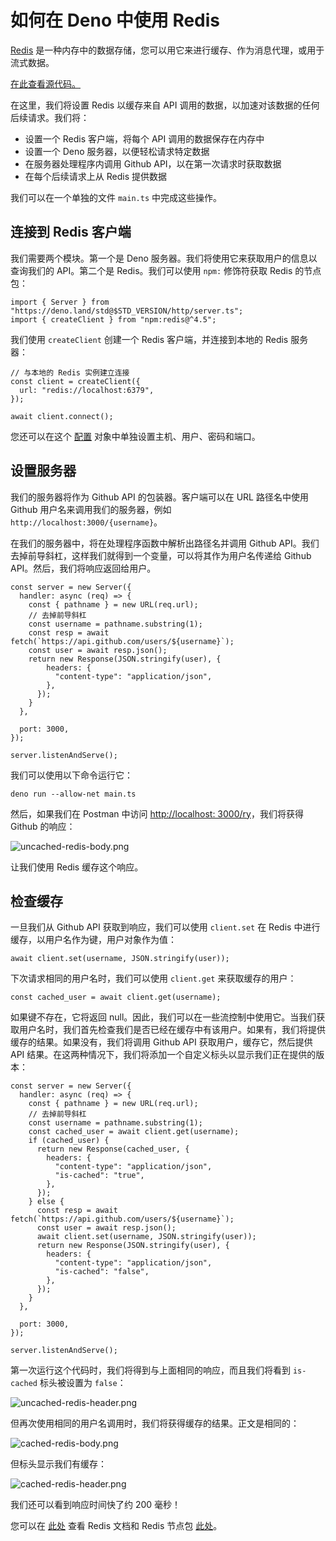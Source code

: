 # 如何在 Deno 中使用 Redis

[Redis](https://redis.io/)
是一种内存中的数据存储，您可以用它来进行缓存、作为消息代理，或用于流式数据。

[在此查看源代码。](https://github.com/denoland/examples/tree/main/with-redis)

在这里，我们将设置 Redis 以缓存来自 API
调用的数据，以加速对该数据的任何后续请求。我们将：

- 设置一个 Redis 客户端，将每个 API 调用的数据保存在内存中
- 设置一个 Deno 服务器，以便轻松请求特定数据
- 在服务器处理程序内调用 Github API，以在第一次请求时获取数据
- 在每个后续请求上从 Redis 提供数据

我们可以在一个单独的文件 `main.ts` 中完成这些操作。

## 连接到 Redis 客户端

我们需要两个模块。第一个是 Deno 服务器。我们将使用它来获取用户的信息以查询我们的
API。第二个是 Redis。我们可以使用 `npm:` 修饰符获取 Redis 的节点包：

```tsx, ignore
import { Server } from "https://deno.land/std@$STD_VERSION/http/server.ts";
import { createClient } from "npm:redis@^4.5";
```

我们使用 `createClient` 创建一个 Redis 客户端，并连接到本地的 Redis 服务器：

```tsx, ignore
// 与本地的 Redis 实例建立连接
const client = createClient({
  url: "redis://localhost:6379",
});

await client.connect();
```

您还可以在这个
[配置](https://github.com/redis/node-redis/blob/master/docs/client-configuration.md)
对象中单独设置主机、用户、密码和端口。

## 设置服务器

我们的服务器将作为 Github API 的包装器。客户端可以在 URL 路径名中使用 Github
用户名来调用我们的服务器，例如 `http://localhost:3000/{username}`。

在我们的服务器中，将在处理程序函数中解析出路径名并调用 Github
API。我们去掉前导斜杠，这样我们就得到一个变量，可以将其作为用户名传递给 Github
API。然后，我们将响应返回给用户。

```tsx, ignore
const server = new Server({
  handler: async (req) => {
    const { pathname } = new URL(req.url);
    // 去掉前导斜杠
    const username = pathname.substring(1);
    const resp = await fetch(`https://api.github.com/users/${username}`);
    const user = await resp.json();
    return new Response(JSON.stringify(user), {
        headers: {
          "content-type": "application/json",
        },
      });
    }
  },

  port: 3000,
});

server.listenAndServe();
```

我们可以使用以下命令运行它：

```tsx, ignore
deno run --allow-net main.ts
```

然后，如果我们在 Postman 中访问
[http://localhost: 3000/ry](http://localhost:3000/ry)，我们将获得 Github
的响应：

![uncached-redis-body.png](../../images/how-to/redis/uncached-redis-body.png)

让我们使用 Redis 缓存这个响应。

## 检查缓存

一旦我们从 Github API 获取到响应，我们可以使用 `client.set` 在 Redis
中进行缓存，以用户名作为键，用户对象作为值：

```tsx, ignore
await client.set(username, JSON.stringify(user));
```

下次请求相同的用户名时，我们可以使用 `client.get` 来获取缓存的用户：

```tsx, ignore
const cached_user = await client.get(username);
```

如果键不存在，它将返回
null。因此，我们可以在一些流控制中使用它。当我们获取用户名时，我们首先检查我们是否已经在缓存中有该用户。如果有，我们将提供缓存的结果。如果没有，我们将调用
Github API 获取用户，缓存它，然后提供 API
结果。在这两种情况下，我们将添加一个自定义标头以显示我们正在提供的版本：

```tsx, ignore
const server = new Server({
  handler: async (req) => {
    const { pathname } = new URL(req.url);
    // 去掉前导斜杠
    const username = pathname.substring(1);
    const cached_user = await client.get(username);
    if (cached_user) {
      return new Response(cached_user, {
        headers: {
          "content-type": "application/json",
          "is-cached": "true",
        },
      });
    } else {
      const resp = await fetch(`https://api.github.com/users/${username}`);
      const user = await resp.json();
      await client.set(username, JSON.stringify(user));
      return new Response(JSON.stringify(user), {
        headers: {
          "content-type": "application/json",
          "is-cached": "false",
        },
      });
    }
  },

  port: 3000,
});

server.listenAndServe();
```

第一次运行这个代码时，我们将得到与上面相同的响应，而且我们将看到 `is-cached`
标头被设置为 `false`：

![uncached-redis-header.png](../../images/how-to/redis/uncached-redis-header.png)

但再次使用相同的用户名调用时，我们将获得缓存的结果。正文是相同的：

![cached-redis-body.png](../../images/how-to/redis/cached-redis-body.png)

但标头显示我们有缓存：

![cached-redis-header.png](../../images/how-to/redis/cached-redis-header.png)

我们还可以看到响应时间快了约 200 毫秒！

您可以在 [此处](https://redis.io/docs/) 查看 Redis 文档和 Redis 节点包
[此处](https://github.com/redis/node-redis)。
